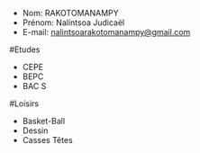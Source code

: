 - Nom: RAKOTOMANAMPY
- Prénom: Nalintsoa Judicaël
- E-mail: nalintsoarakotomanampy@gmail.com

#Etudes

- CEPE
- BEPC
- BAC S

#Loisirs

- Basket-Ball
- Dessin
- Casses Têtes